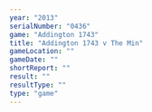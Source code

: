 ```yaml
---
year: "2013"
serialNumber: "0436" 
game: "Addington 1743"
title: "Addington 1743 v The Min"
gameLocation: ""
gameDate: ""
shortReport: ""
result: ""
resultType: ""
type: "game"
---
```

